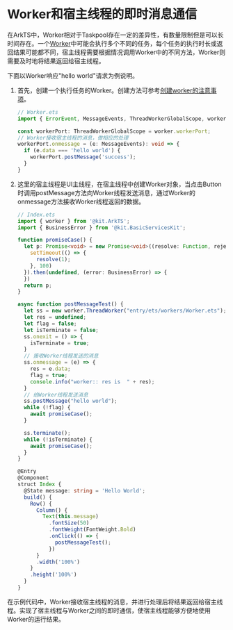 # Worker和宿主线程的即时消息通信


在ArkTS中，Worker相对于Taskpool存在一定的差异性，有数量限制但是可以长时间存在。一个[Worker](worker-introduction.md)中可能会执行多个不同的任务，每个任务的执行时长或返回结果可能都不同，宿主线程需要根据情况调用Worker中的不同方法，Worker则需要及时地将结果返回给宿主线程。


下面以Worker响应"hello world"请求为例说明。


1. 首先，创建一个执行任务的Worker。创建方法可参考[创建worker的注意事项](worker-introduction.md#创建worker的注意事项)。

   ```ts
   // Worker.ets
   import { ErrorEvent, MessageEvents, ThreadWorkerGlobalScope, worker } from '@kit.ArkTS';
   
   const workerPort: ThreadWorkerGlobalScope = worker.workerPort;
   // Worker接收宿主线程的消息，做相应的处理
   workerPort.onmessage = (e: MessageEvents): void => {
     if (e.data === 'hello world') {
       workerPort.postMessage('success');
     }
   }
   ```

2. 这里的宿主线程是UI主线程，在宿主线程中创建Worker对象，当点击Button时调用postMessage方法向Worker线程发送消息，通过Worker的onmessage方法接收Worker线程返回的数据。

   ```ts
   // Index.ets
   import { worker } from '@kit.ArkTS';
   import { BusinessError } from '@kit.BasicServicesKit';
   
   function promiseCase() {
     let p: Promise<void> = new Promise<void>((resolve: Function, reject: Function) => {
       setTimeout(() => {
         resolve(1);
       }, 100)
     }).then(undefined, (error: BusinessError) => {
     })
     return p;
   }
   
   async function postMessageTest() {
     let ss = new worker.ThreadWorker("entry/ets/workers/Worker.ets");
     let res = undefined;
     let flag = false;
     let isTerminate = false;
     ss.onexit = () => {
       isTerminate = true;
     }
     // 接收Worker线程发送的消息
     ss.onmessage = (e) => {
       res = e.data;
       flag = true;
       console.info("worker:: res is  " + res);
     }
     // 给Worker线程发送消息
     ss.postMessage("hello world");
     while (!flag) {
       await promiseCase();
     }
   
     ss.terminate();
     while (!isTerminate) {
       await promiseCase();
     }
   }
   
   @Entry
   @Component
   struct Index {
     @State message: string = 'Hello World';
     build() {
       Row() {
         Column() {
           Text(this.message)
             .fontSize(50)
             .fontWeight(FontWeight.Bold)
             .onClick(() => {
               postMessageTest();
             })
         }
         .width('100%')
       }
       .height('100%')
     }
   }
   ```


在示例代码中，Worker接收宿主线程的消息，并进行处理后将结果返回给宿主线程。实现了宿主线程与Worker之间的即时通信，使宿主线程能够方便地使用Worker的运行结果。
